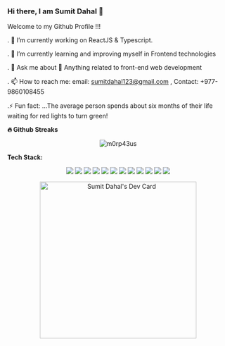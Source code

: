 ### Hi there, I am Sumit Dahal 👋

Welcome to my Github Profile !!!

. 🔭 I’m currently working on ReactJS & Typescript.

. 🌱 I’m currently learning and improving myself in Frontend technologies 

. 💬 Ask me about 🚀 Anything related to front-end web development

. 📫 How to reach me: email: sumitdahal123@gmail.com , Contact: +977-9860108455

.⚡ Fun fact: ...The average person spends about six months of their life waiting for red lights to turn green!


<b>:fire: Github Streaks</b>
<p align="center"><img src="https://github-readme-streak-stats.herokuapp.com/?user=sumitdahal7&theme=black-ice&hide_border=true&stroke=0000&background=0D1117&ring=e05397&fire=e05397&currStreakLabel=e05397&bg_color=30,e96443,904e95&title_color=fff&text_color=fff" alt="m0rp43us" /></p>

<b>Tech Stack: </b>
<div align='center'><img src="https://img.shields.io/badge/react-%2320232a.svg?style=for-the-badge&logo=react&logoColor=%2361DAFB"/>
  <img src="https://img.shields.io/badge/redux-%23593d88.svg?style=for-the-badge&logo=redux&logoColor=white"/>
  <img src="https://img.shields.io/badge/tailwindcss-%2338B2AC.svg?style=for-the-badge&logo=tailwind-css&logoColor=white"/>
  <img src="https://img.shields.io/badge/vite-%23646CFF.svg?style=for-the-badge&logo=vite&logoColor=white"/>
  <img src="https://img.shields.io/badge/Next-black?style=for-the-badge&logo=next.js&logoColor=white"/>
  <img src="https://img.shields.io/badge/node.js-6DA55F?style=for-the-badge&logo=node.js&logoColor=white"/>
  <img src="https://img.shields.io/badge/MongoDB-%234ea94b.svg?style=for-the-badge&logo=mongodb&logoColor=white"/>
  <img src="https://img.shields.io/badge/postgres-%23316192.svg?style=for-the-badge&logo=postgresql&logoColor=white"/>
  <img src="https://img.shields.io/badge/typescript-%23007ACC.svg?style=for-the-badge&logo=typescript&logoColor=white"/>
  <img src="https://img.shields.io/badge/javascript-%23323330.svg?style=for-the-badge&logo=javascript&logoColor=%23F7DF1E"/>
  <img src="https://img.shields.io/badge/html5-%23E34F26.svg?style=for-the-badge&logo=html5&logoColor=white"/>
  <img src="https://img.shields.io/badge/css3-%231572B6.svg?style=for-the-badge&logo=css3&logoColor=white"/>

<a href="https://app.daily.dev/sumit7"><img src="https://api.daily.dev/devcards/v2/kqPhRHp64.png?type=default&r=26i" width="356" alt="Sumit Dahal's Dev Card"/></a>
  

